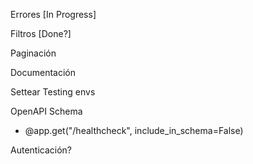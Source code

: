 
Errores [In Progress]

Filtros [Done?]

Paginación

Documentación

Settear Testing envs

OpenAPI Schema
* @app.get("/healthcheck", include_in_schema=False)

Autenticación?
